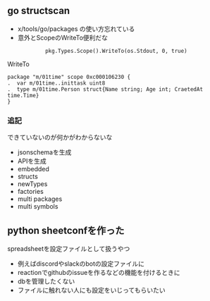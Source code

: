 ## go structscan

- x/tools/go/packages の使い方忘れている
- 意外とScopeのWriteTo便利だな

```
 			pkg.Types.Scope().WriteTo(os.Stdout, 0, true)
```

WriteTo

```
package "m/01time" scope 0xc000106230 {
.  var m/01time..inittask uint8
.  type m/01time.Person struct{Name string; Age int; CraetedAt time.Time}
}
```

### 追記

できていないのが何かがわからないな

- jsonschemaを生成
- APIを生成
- embedded
- structs
- newTypes
- factories
- multi packages
- multi symbols

## python sheetconfを作った

spreadsheetを設定ファイルとして扱うやつ

- 例えばdiscordやslackのbotの設定ファイルに
- reactionでgithubのissueを作るなどの機能を付けるときに
- dbを管理したくない
- ファイルに触れない人にも設定をいじってもらいたい
